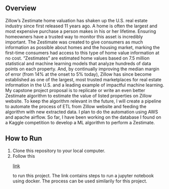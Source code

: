 <h2> Overview </h2>
Zillow’s Zestimate home valuation has shaken up the U.S. real estate industry since first released 11 years ago.
A home is often the largest and most expensive purchase a person makes in his or her lifetime. Ensuring homeowners have a trusted way to monitor this asset is incredibly important. The Zestimate was created to give consumers as much information as possible about homes and the housing market, marking the first-time consumers had access to this type of home value information at no cost.
“Zestimates” are estimated home values based on 7.5 million statistical and machine learning models that analyze hundreds of data points on each property. And, by continually improving the median margin of error (from 14% at the onset to 5% today), Zillow has since become established as one of the largest, most trusted marketplaces for real estate information in the U.S. and a leading example of impactful machine learning.
My capstone project proposal is to replicate or write an even better Zestimate algorithm to estimate the value of listed properties on Zillow website. To keep the algorithm relevant in the future, I will create a pipeline to automate the process of ETL from Zillow website and feeding the algorithm with new extracted data.
I plan to do the automation using AWS and apache airflow. So far, I have been working on the database I found on a Kaggle competition to develop a ML algorithm to perform a Zestimate.
<h2> How to Run </h2>
<ol>
<li>Clone this repository to your local computer.</li>
<li>Follow this       

  
  [link](https://github.com/codingforentrepreneurs/Jupyter-x-Docker-on-Heroku)       
  
  to run this project. The link contains steps to run a jupyter notebook using docker. The process can be used similarily for this project.</li>
</ol>
